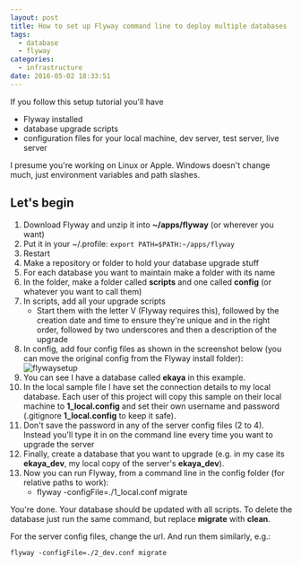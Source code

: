 ```yaml
---
layout: post
title: How to set up Flyway command line to deploy multiple databases
tags:
  - database
  - flyway
categories:
  - infrastructure
date: 2016-05-02 18:33:51
---
```


If you follow this setup tutorial you'll have

*   Flyway installed
*   database upgrade scripts
*   configuration files for your local machine, dev server, test server, live server

I presume you're working on Linux or Apple. Windows doesn't change much, just environment variables and path slashes.

## Let's begin

1.  Download Flyway and unzip it into **~/apps/flyway** (or wherever you want)
1.  Put it in your ~/.profile: `export PATH=$PATH:~/apps/flyway`
1.  Restart
2.  Make a repository or folder to hold your database upgrade stuff
3.  For each database you want to maintain make a folder with its name
4.  In the folder, make a folder called **scripts** and one called **config** (or whatever you want to call them)
5.  In scripts, add all your upgrade scripts
    *   Start them with the letter V (Flyway requires this), followed by the creation date and time to ensure they're unique and in the right order, followed by two underscores and then a description of the upgrade
6.  In config, add four config files as shown in the screenshot below (you can move the original config from the Flyway install folder):
    ![flywaysetup](flywaysetup.png)
7.  You can see I have a database called **ekaya** in this example.
8.  In the local sample file I have set the connection details to my local database. Each user of this project will copy this sample on their local machine to **1_local.config** and set their own username and password (.gitignore **1_local.config** to keep it safe).
9.  Don't save the password in any of the server config files (2 to 4). Instead you'll type it in on the command line every time you want to upgrade the server
10. Finally, create a database that you want to upgrade (e.g. in my case its **ekaya_dev**, my local copy of the server's **ekaya_dev**).
11. Now you can run Flyway, from a command line in the config folder (for relative paths to work):
    *   flyway -configFile=./1_local.conf migrate

You're done. Your database should be updated with all scripts. To delete the database just run the same command, but replace **migrate** with **clean**. 

For the server config files, change the url. And run them similarly, e.g.:

`flyway -configFile=./2_dev.conf migrate`
